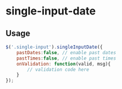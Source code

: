 # single-input-date
## Usage
```javascript
$('.single-input').singleInputDate({
	pastDates:false, // enable past dates
	pastTimes:false, // enable past times
	onValidation: function(valid, msg){
		// validation code here
	}
});
```
